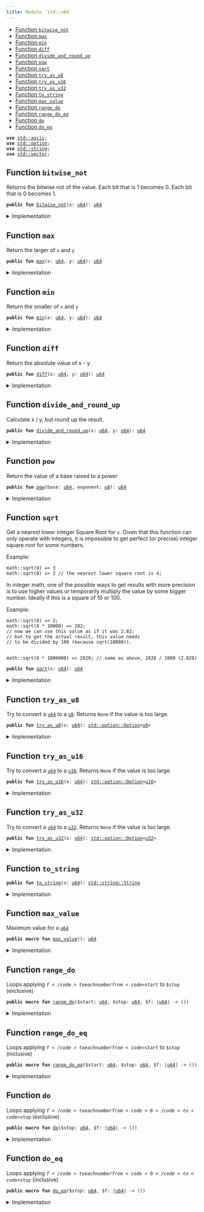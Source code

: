 ```yaml
---
title: Module `std::u64`
---
```




-  [Function `bitwise_not`](#std_u64_bitwise_not)
-  [Function `max`](#std_u64_max)
-  [Function `min`](#std_u64_min)
-  [Function `diff`](#std_u64_diff)
-  [Function `divide_and_round_up`](#std_u64_divide_and_round_up)
-  [Function `pow`](#std_u64_pow)
-  [Function `sqrt`](#std_u64_sqrt)
-  [Function `try_as_u8`](#std_u64_try_as_u8)
-  [Function `try_as_u16`](#std_u64_try_as_u16)
-  [Function `try_as_u32`](#std_u64_try_as_u32)
-  [Function `to_string`](#std_u64_to_string)
-  [Function `max_value`](#std_u64_max_value)
-  [Function `range_do`](#std_u64_range_do)
-  [Function `range_do_eq`](#std_u64_range_do_eq)
-  [Function `do`](#std_u64_do)
-  [Function `do_eq`](#std_u64_do_eq)


<pre><code><b>use</b> <a href="../std/ascii.md#std_ascii">std::ascii</a>;
<b>use</b> <a href="../std/option.md#std_option">std::option</a>;
<b>use</b> <a href="../std/string.md#std_string">std::string</a>;
<b>use</b> <a href="../std/vector.md#std_vector">std::vector</a>;
</code></pre>



<a name="std_u64_bitwise_not"></a>

## Function `bitwise_not`

Returns the bitwise not of the value.
Each bit that is 1 becomes 0. Each bit that is 0 becomes 1.


<pre><code><b>public</b> <b>fun</b> <a href="../std/u64.md#std_u64_bitwise_not">bitwise_not</a>(x: <a href="../std/u64.md#std_u64">u64</a>): <a href="../std/u64.md#std_u64">u64</a>
</code></pre>



<details>
<summary>Implementation</summary>


<pre><code><b>public</b> <b>fun</b> <a href="../std/u64.md#std_u64_bitwise_not">bitwise_not</a>(x: <a href="../std/u64.md#std_u64">u64</a>): <a href="../std/u64.md#std_u64">u64</a> {
    x ^ <a href="../std/u64.md#std_u64_max_value">max_value</a>!()
}
</code></pre>



</details>

<a name="std_u64_max"></a>

## Function `max`

Return the larger of <code>x</code> and <code>y</code>


<pre><code><b>public</b> <b>fun</b> <a href="../std/u64.md#std_u64_max">max</a>(x: <a href="../std/u64.md#std_u64">u64</a>, y: <a href="../std/u64.md#std_u64">u64</a>): <a href="../std/u64.md#std_u64">u64</a>
</code></pre>



<details>
<summary>Implementation</summary>


<pre><code><b>public</b> <b>fun</b> <a href="../std/u64.md#std_u64_max">max</a>(x: <a href="../std/u64.md#std_u64">u64</a>, y: <a href="../std/u64.md#std_u64">u64</a>): <a href="../std/u64.md#std_u64">u64</a> {
    <a href="../std/macros.md#std_macros_num_max">std::macros::num_max</a>!(x, y)
}
</code></pre>



</details>

<a name="std_u64_min"></a>

## Function `min`

Return the smaller of <code>x</code> and <code>y</code>


<pre><code><b>public</b> <b>fun</b> <a href="../std/u64.md#std_u64_min">min</a>(x: <a href="../std/u64.md#std_u64">u64</a>, y: <a href="../std/u64.md#std_u64">u64</a>): <a href="../std/u64.md#std_u64">u64</a>
</code></pre>



<details>
<summary>Implementation</summary>


<pre><code><b>public</b> <b>fun</b> <a href="../std/u64.md#std_u64_min">min</a>(x: <a href="../std/u64.md#std_u64">u64</a>, y: <a href="../std/u64.md#std_u64">u64</a>): <a href="../std/u64.md#std_u64">u64</a> {
    <a href="../std/macros.md#std_macros_num_min">std::macros::num_min</a>!(x, y)
}
</code></pre>



</details>

<a name="std_u64_diff"></a>

## Function `diff`

Return the absolute value of x - y


<pre><code><b>public</b> <b>fun</b> <a href="../std/u64.md#std_u64_diff">diff</a>(x: <a href="../std/u64.md#std_u64">u64</a>, y: <a href="../std/u64.md#std_u64">u64</a>): <a href="../std/u64.md#std_u64">u64</a>
</code></pre>



<details>
<summary>Implementation</summary>


<pre><code><b>public</b> <b>fun</b> <a href="../std/u64.md#std_u64_diff">diff</a>(x: <a href="../std/u64.md#std_u64">u64</a>, y: <a href="../std/u64.md#std_u64">u64</a>): <a href="../std/u64.md#std_u64">u64</a> {
    <a href="../std/macros.md#std_macros_num_diff">std::macros::num_diff</a>!(x, y)
}
</code></pre>



</details>

<a name="std_u64_divide_and_round_up"></a>

## Function `divide_and_round_up`

Calculate x / y, but round up the result.


<pre><code><b>public</b> <b>fun</b> <a href="../std/u64.md#std_u64_divide_and_round_up">divide_and_round_up</a>(x: <a href="../std/u64.md#std_u64">u64</a>, y: <a href="../std/u64.md#std_u64">u64</a>): <a href="../std/u64.md#std_u64">u64</a>
</code></pre>



<details>
<summary>Implementation</summary>


<pre><code><b>public</b> <b>fun</b> <a href="../std/u64.md#std_u64_divide_and_round_up">divide_and_round_up</a>(x: <a href="../std/u64.md#std_u64">u64</a>, y: <a href="../std/u64.md#std_u64">u64</a>): <a href="../std/u64.md#std_u64">u64</a> {
    <a href="../std/macros.md#std_macros_num_divide_and_round_up">std::macros::num_divide_and_round_up</a>!(x, y)
}
</code></pre>



</details>

<a name="std_u64_pow"></a>

## Function `pow`

Return the value of a base raised to a power


<pre><code><b>public</b> <b>fun</b> <a href="../std/u64.md#std_u64_pow">pow</a>(base: <a href="../std/u64.md#std_u64">u64</a>, exponent: <a href="../std/u8.md#std_u8">u8</a>): <a href="../std/u64.md#std_u64">u64</a>
</code></pre>



<details>
<summary>Implementation</summary>


<pre><code><b>public</b> <b>fun</b> <a href="../std/u64.md#std_u64_pow">pow</a>(base: <a href="../std/u64.md#std_u64">u64</a>, exponent: <a href="../std/u8.md#std_u8">u8</a>): <a href="../std/u64.md#std_u64">u64</a> {
    <a href="../std/macros.md#std_macros_num_pow">std::macros::num_pow</a>!(base, exponent)
}
</code></pre>



</details>

<a name="std_u64_sqrt"></a>

## Function `sqrt`

Get a nearest lower integer Square Root for <code>x</code>. Given that this
function can only operate with integers, it is impossible
to get perfect (or precise) integer square root for some numbers.

Example:
```
math::sqrt(9) => 3
math::sqrt(8) => 2 // the nearest lower square root is 4;
```

In integer math, one of the possible ways to get results with more
precision is to use higher values or temporarily multiply the
value by some bigger number. Ideally if this is a square of 10 or 100.

Example:
```
math::sqrt(8) => 2;
math::sqrt(8 * 10000) => 282;
// now we can use this value as if it was 2.82;
// but to get the actual result, this value needs
// to be divided by 100 (because sqrt(10000)).


math::sqrt(8 * 1000000) => 2828; // same as above, 2828 / 1000 (2.828)
```


<pre><code><b>public</b> <b>fun</b> <a href="../std/u64.md#std_u64_sqrt">sqrt</a>(x: <a href="../std/u64.md#std_u64">u64</a>): <a href="../std/u64.md#std_u64">u64</a>
</code></pre>



<details>
<summary>Implementation</summary>


<pre><code><b>public</b> <b>fun</b> <a href="../std/u64.md#std_u64_sqrt">sqrt</a>(x: <a href="../std/u64.md#std_u64">u64</a>): <a href="../std/u64.md#std_u64">u64</a> {
    <a href="../std/macros.md#std_macros_num_sqrt">std::macros::num_sqrt</a>!&lt;<a href="../std/u64.md#std_u64">u64</a>, <a href="../std/u128.md#std_u128">u128</a>&gt;(x, 64)
}
</code></pre>



</details>

<a name="std_u64_try_as_u8"></a>

## Function `try_as_u8`

Try to convert a <code><a href="../std/u64.md#std_u64">u64</a></code> to a <code><a href="../std/u8.md#std_u8">u8</a></code>. Returns <code>None</code> if the value is too large.


<pre><code><b>public</b> <b>fun</b> <a href="../std/u64.md#std_u64_try_as_u8">try_as_u8</a>(x: <a href="../std/u64.md#std_u64">u64</a>): <a href="../std/option.md#std_option_Option">std::option::Option</a>&lt;<a href="../std/u8.md#std_u8">u8</a>&gt;
</code></pre>



<details>
<summary>Implementation</summary>


<pre><code><b>public</b> <b>fun</b> <a href="../std/u64.md#std_u64_try_as_u8">try_as_u8</a>(x: <a href="../std/u64.md#std_u64">u64</a>): Option&lt;<a href="../std/u8.md#std_u8">u8</a>&gt; {
    <a href="../std/macros.md#std_macros_try_as_u8">std::macros::try_as_u8</a>!(x)
}
</code></pre>



</details>

<a name="std_u64_try_as_u16"></a>

## Function `try_as_u16`

Try to convert a <code><a href="../std/u64.md#std_u64">u64</a></code> to a <code><a href="../std/u16.md#std_u16">u16</a></code>. Returns <code>None</code> if the value is too large.


<pre><code><b>public</b> <b>fun</b> <a href="../std/u64.md#std_u64_try_as_u16">try_as_u16</a>(x: <a href="../std/u64.md#std_u64">u64</a>): <a href="../std/option.md#std_option_Option">std::option::Option</a>&lt;<a href="../std/u16.md#std_u16">u16</a>&gt;
</code></pre>



<details>
<summary>Implementation</summary>


<pre><code><b>public</b> <b>fun</b> <a href="../std/u64.md#std_u64_try_as_u16">try_as_u16</a>(x: <a href="../std/u64.md#std_u64">u64</a>): Option&lt;<a href="../std/u16.md#std_u16">u16</a>&gt; {
    <a href="../std/macros.md#std_macros_try_as_u16">std::macros::try_as_u16</a>!(x)
}
</code></pre>



</details>

<a name="std_u64_try_as_u32"></a>

## Function `try_as_u32`

Try to convert a <code><a href="../std/u64.md#std_u64">u64</a></code> to a <code><a href="../std/u32.md#std_u32">u32</a></code>. Returns <code>None</code> if the value is too large.


<pre><code><b>public</b> <b>fun</b> <a href="../std/u64.md#std_u64_try_as_u32">try_as_u32</a>(x: <a href="../std/u64.md#std_u64">u64</a>): <a href="../std/option.md#std_option_Option">std::option::Option</a>&lt;<a href="../std/u32.md#std_u32">u32</a>&gt;
</code></pre>



<details>
<summary>Implementation</summary>


<pre><code><b>public</b> <b>fun</b> <a href="../std/u64.md#std_u64_try_as_u32">try_as_u32</a>(x: <a href="../std/u64.md#std_u64">u64</a>): Option&lt;<a href="../std/u32.md#std_u32">u32</a>&gt; {
    <a href="../std/macros.md#std_macros_try_as_u32">std::macros::try_as_u32</a>!(x)
}
</code></pre>



</details>

<a name="std_u64_to_string"></a>

## Function `to_string`



<pre><code><b>public</b> <b>fun</b> <a href="../std/u64.md#std_u64_to_string">to_string</a>(x: <a href="../std/u64.md#std_u64">u64</a>): <a href="../std/string.md#std_string_String">std::string::String</a>
</code></pre>



<details>
<summary>Implementation</summary>


<pre><code><b>public</b> <b>fun</b> <a href="../std/u64.md#std_u64_to_string">to_string</a>(x: <a href="../std/u64.md#std_u64">u64</a>): String {
    <a href="../std/macros.md#std_macros_num_to_string">std::macros::num_to_string</a>!(x)
}
</code></pre>



</details>

<a name="std_u64_max_value"></a>

## Function `max_value`

Maximum value for a <code><a href="../std/u64.md#std_u64">u64</a></code>


<pre><code><b>public</b> <b>macro</b> <b>fun</b> <a href="../std/u64.md#std_u64_max_value">max_value</a>(): <a href="../std/u64.md#std_u64">u64</a>
</code></pre>



<details>
<summary>Implementation</summary>


<pre><code><b>public</b> <b>macro</b> <b>fun</b> <a href="../std/u64.md#std_u64_max_value">max_value</a>(): <a href="../std/u64.md#std_u64">u64</a> {
    0xFFFF_FFFF_FFFF_FFFF
}
</code></pre>



</details>

<a name="std_u64_range_do"></a>

## Function `range_do`

Loops applying <code>$f</code> to each number from <code>$start</code> to <code>$stop</code> (exclusive)


<pre><code><b>public</b> <b>macro</b> <b>fun</b> <a href="../std/u64.md#std_u64_range_do">range_do</a>($start: <a href="../std/u64.md#std_u64">u64</a>, $stop: <a href="../std/u64.md#std_u64">u64</a>, $f: |<a href="../std/u64.md#std_u64">u64</a>| -&gt; ())
</code></pre>



<details>
<summary>Implementation</summary>


<pre><code><b>public</b> <b>macro</b> <b>fun</b> <a href="../std/u64.md#std_u64_range_do">range_do</a>($start: <a href="../std/u64.md#std_u64">u64</a>, $stop: <a href="../std/u64.md#std_u64">u64</a>, $f: |<a href="../std/u64.md#std_u64">u64</a>|) {
    <a href="../std/macros.md#std_macros_range_do">std::macros::range_do</a>!($start, $stop, $f)
}
</code></pre>



</details>

<a name="std_u64_range_do_eq"></a>

## Function `range_do_eq`

Loops applying <code>$f</code> to each number from <code>$start</code> to <code>$stop</code> (inclusive)


<pre><code><b>public</b> <b>macro</b> <b>fun</b> <a href="../std/u64.md#std_u64_range_do_eq">range_do_eq</a>($start: <a href="../std/u64.md#std_u64">u64</a>, $stop: <a href="../std/u64.md#std_u64">u64</a>, $f: |<a href="../std/u64.md#std_u64">u64</a>| -&gt; ())
</code></pre>



<details>
<summary>Implementation</summary>


<pre><code><b>public</b> <b>macro</b> <b>fun</b> <a href="../std/u64.md#std_u64_range_do_eq">range_do_eq</a>($start: <a href="../std/u64.md#std_u64">u64</a>, $stop: <a href="../std/u64.md#std_u64">u64</a>, $f: |<a href="../std/u64.md#std_u64">u64</a>|) {
    <a href="../std/macros.md#std_macros_range_do_eq">std::macros::range_do_eq</a>!($start, $stop, $f)
}
</code></pre>



</details>

<a name="std_u64_do"></a>

## Function `do`

Loops applying <code>$f</code> to each number from <code>0</code> to <code>$stop</code> (exclusive)


<pre><code><b>public</b> <b>macro</b> <b>fun</b> <a href="../std/u64.md#std_u64_do">do</a>($stop: <a href="../std/u64.md#std_u64">u64</a>, $f: |<a href="../std/u64.md#std_u64">u64</a>| -&gt; ())
</code></pre>



<details>
<summary>Implementation</summary>


<pre><code><b>public</b> <b>macro</b> <b>fun</b> <a href="../std/u64.md#std_u64_do">do</a>($stop: <a href="../std/u64.md#std_u64">u64</a>, $f: |<a href="../std/u64.md#std_u64">u64</a>|) {
    <a href="../std/macros.md#std_macros_do">std::macros::do</a>!($stop, $f)
}
</code></pre>



</details>

<a name="std_u64_do_eq"></a>

## Function `do_eq`

Loops applying <code>$f</code> to each number from <code>0</code> to <code>$stop</code> (inclusive)


<pre><code><b>public</b> <b>macro</b> <b>fun</b> <a href="../std/u64.md#std_u64_do_eq">do_eq</a>($stop: <a href="../std/u64.md#std_u64">u64</a>, $f: |<a href="../std/u64.md#std_u64">u64</a>| -&gt; ())
</code></pre>



<details>
<summary>Implementation</summary>


<pre><code><b>public</b> <b>macro</b> <b>fun</b> <a href="../std/u64.md#std_u64_do_eq">do_eq</a>($stop: <a href="../std/u64.md#std_u64">u64</a>, $f: |<a href="../std/u64.md#std_u64">u64</a>|) {
    <a href="../std/macros.md#std_macros_do_eq">std::macros::do_eq</a>!($stop, $f)
}
</code></pre>



</details>
